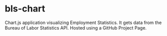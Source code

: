 # bls-chart
Chart.js application visualizing Employment Statistics.
It gets data from the Bureau of Labor Statistics API.
Hosted using a GitHub Project Page.
